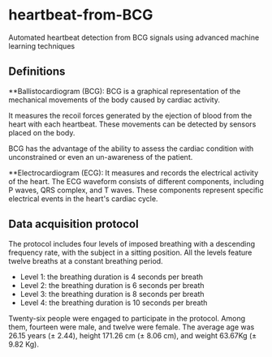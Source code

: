 # heartbeat-from-BCG
Automated heartbeat detection from BCG signals using advanced machine learning techniques
## Definitions
**Ballistocardiogram (BCG): BCG is a graphical representation of the mechanical movements of the body caused by cardiac activity.

It measures the recoil forces generated by the ejection of blood from the heart with each heartbeat. These movements can be detected by sensors placed on the body.

BCG has the advantage of the ability to assess the cardiac condition with unconstrained
or even an un-awareness of the patient.


**Electrocardiogram (ECG): It measures and records the electrical activity of the heart.
The ECG waveform consists of different components, including P waves, QRS complex, and T waves. These components represent specific electrical events in the
heart's cardiac cycle.


## Data acquisition protocol
The protocol includes four levels of imposed breathing with a descending frequency rate, with the subject in a sitting position. All the levels feature twelve breaths at a constant breathing period.
* Level 1: the breathing duration is 4 seconds per breath
* Level 2: the breathing duration is 6 seconds per breath
* Level 3: the breathing duration is 8 seconds per breath
* Level 4: the breathing duration is 10 seconds per breath
  
Twenty-six people were engaged to participate in the protocol. Among them, fourteen were male, and twelve were female. The average age was 26.15 years (± 2.44), height 171.26 cm (± 8.06 cm), and weight 63.67Kg (± 9.82 Kg).
